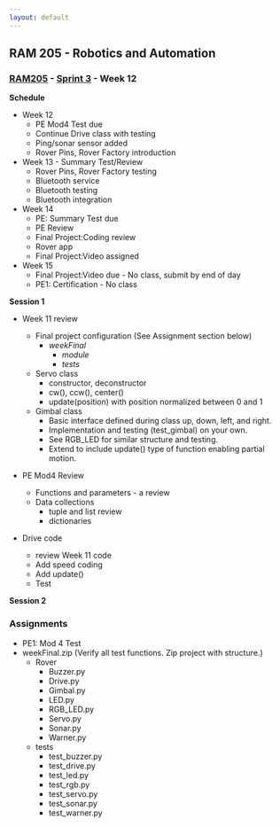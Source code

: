 ```yaml
---
layout: default
---
```


## RAM 205 - Robotics and Automation

### [RAM205](../../) - [Sprint 3](../) - Week 12

**Schedule**
- Week 12 
  - PE Mod4 Test due
  - Continue Drive class with testing 
  - Ping/sonar sensor added
  - Rover Pins, Rover Factory introduction
- Week 13 - Summary Test/Review
  - Rover Pins, Rover Factory testing
  - Bluetooth service
  - Bluetooth testing
  - Bluetooth integration
- Week 14  
  - PE: Summary Test due
  - PE Review
  - Final Project:Coding review
  - Rover app
  - Final Project:Video assigned
- Week 15 
  - Final Project:Video due - No class, submit by end of day
  - PE1: Certification - No class  

**Session 1**
- Week 11 review
  - Final project configuration (See Assignment section below)
    - *weekFinal*
      - *module*
      - *tests*
  - Servo class
    - constructor, deconstructor
    - cw(), ccw(), center()
    - update(position) with position normalized between 0 and 1
  - Gimbal class
    - Basic interface defined during class up, down, left, and right.
    - Implementation and testing (test_gimbal) on your own.
    - See RGB_LED for similar structure and testing.
    - Extend to include update() type of function enabling partial motion.
    
- PE Mod4 Review
  - Functions and parameters - a review
  - Data collections
    - tuple and list review
    - dictionaries

- Drive code 
  - review Week 11 code
  - Add speed coding
  - Add update()
  - Test
  
**Session 2**

<!-- - Sonar class
  - [Event detection and callbacks](https://sourceforge.net/p/raspberry-gpio-python/wiki/Examples/){:target="_blank"}
  - Event demo - switch_event
  - [Ping sensor](https://onlinesrs.co/product/ultrasonic-wave-detector-ranging-module-hc-sr04-hc-sr04-hcsr04-distance-sensor/){:target="_blank"}
  
- Refactoring class for GPIO
  - Sonar class - pins vs GPIO
  - Review GPIO.getmode() and GPIO.setmode() 
  - Existing class work with GPIO.BCM setting? -->
  
<!-- - Rover class and Rover Factory
  - Create Rover class
  - Create Rover factory
    - [RoverPins.py](RoverPins.py){:target='_blank'}
- Rover testing -->

  
<!-- - Rover class and Rover Factory
  - Create Rover class
  - Create Rover factory
    - [RoverPins.py](RoverPins.py){:target='_blank'}
- Rover testing -->

### Assignments

- PE1: Mod 4 Test
- weekFinal.zip (Verify all test functions. Zip project with structure.)
  - Rover
    - Buzzer.py
    - Drive.py
    - Gimbal.py
    - LED.py
    - RGB_LED.py
    - Servo.py
    - Sonar.py
    - Warner.py
  - tests
    - test_buzzer.py
    - test_drive.py
    - test_led.py
    - test_rgb.py
    - test_servo.py
    - test_sonar.py
    - test_warner.py       
